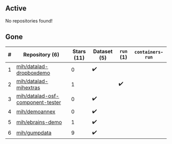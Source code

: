 ## Active
No repositories found!

## Gone
| # | Repository (6) | Stars (11) | Dataset (5) | `run` (1) | `containers-run` |
| --- | --- | --- | --- | --- | --- |
| 1 | [mih/datalad-dropboxdemo](https://github.com/mih/datalad-dropboxdemo) | 0 | :heavy_check_mark: |  |  |
| 2 | [mih/datalad-mihextras](https://github.com/mih/datalad-mihextras) | 1 |  | :heavy_check_mark: |  |
| 3 | [mih/datalad-osf-component-tester](https://github.com/mih/datalad-osf-component-tester) | 0 | :heavy_check_mark: |  |  |
| 4 | [mih/demoannex](https://github.com/mih/demoannex) | 0 | :heavy_check_mark: |  |  |
| 5 | [mih/ebrains-demo](https://github.com/mih/ebrains-demo) | 1 | :heavy_check_mark: |  |  |
| 6 | [mih/gumpdata](https://github.com/mih/gumpdata) | 9 | :heavy_check_mark: |  |  |
